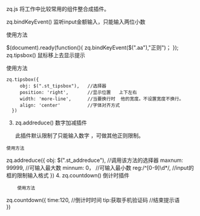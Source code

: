 zq.js
将工作中比较常用的组件整合成插件。

zq.bindKeyEvent() 监听input金额输入，只能输入两位小数

使用方法

  $(document).ready(function(){
       zq.bindKeyEvent($(".aa"),"正则")；
    });
zq.tipsbox() 鼠标移上去显示提示

使用方法

    zq.tipsbox({
         obj: $(".st_tipsbox"),   //选择器
         position: 'right',       //显示位置   上下左右
         width: 'more-line',      //当要换行时  他的宽度。不设置宽度不换行。
         align: 'center'          //字体对齐方式
      })
  3. zq.addreduce()      数字加减插件

     此插件默认限制了只能输入数字 ，可做其他正则限制。       
          
    使用方法
zq.addreduce({
    obj: $(".st_addreduce"),    //调用该方法的选择器
    maxnum: 99999,              //可输入最大数
    minnum: 0，                 //可输入最小数
    reg:/^[0-9]\d*/,            //input的框的限制输入格式
})
  4.  zq.countdown()     倒计时插件
   
        使用方法
zq.countdown({
   time:120,                   //倒计时时间
   tip:获取手机验证码           //结束提示语     
})
